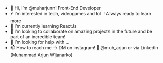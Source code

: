 - 🔭 Hi, I’m @muharjunn! Front-End Developer
- ⚡ I’m interested in tech, videogames and IoT ! Always ready to learn more
- 🌱 I’m currently learning ReactJs
- 👯 I’m looking to collaborate on amazing projects in the future and be part of an incredible team!
- 🤔 I’m looking for help with ...
- 📫 How to reach me -> DM on instagram! 💌 @muh_arjun or via LinkedIn (Muhammad Arjun Wijanarko)
